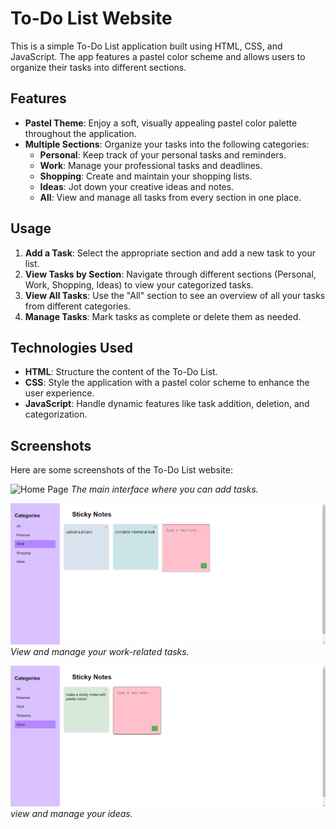 # To-Do List Website

This is a simple To-Do List application built using HTML, CSS, and JavaScript. The app features a pastel color scheme and allows users to organize their tasks into different sections.

## Features

- **Pastel Theme**: Enjoy a soft, visually appealing pastel color palette throughout the application.
- **Multiple Sections**: Organize your tasks into the following categories:
  - **Personal**: Keep track of your personal tasks and reminders.
  - **Work**: Manage your professional tasks and deadlines.
  - **Shopping**: Create and maintain your shopping lists.
  - **Ideas**: Jot down your creative ideas and notes.
  - **All**: View and manage all tasks from every section in one place.

## Usage

1. **Add a Task**: Select the appropriate section and add a new task to your list.
2. **View Tasks by Section**: Navigate through different sections (Personal, Work, Shopping, Ideas) to view your categorized tasks.
3. **View All Tasks**: Use the "All" section to see an overview of all your tasks from different categories.
4. **Manage Tasks**: Mark tasks as complete or delete them as needed.

## Technologies Used

- **HTML**: Structure the content of the To-Do List.
- **CSS**: Style the application with a pastel color scheme to enhance the user experience.
- **JavaScript**: Handle dynamic features like task addition, deletion, and categorization.

## Screenshots

Here are some screenshots of the To-Do List website:

![Home Page](./home_page.png)
*The main interface where you can add tasks.*

![Work Section](./work%20notes.png)
*View and manage your work-related tasks.*

![Ideas Section](./ideas%20page.png)
*view and manage your ideas.*
